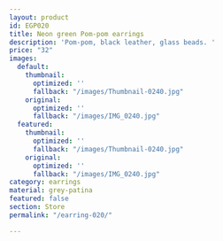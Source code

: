 ```yaml
---
layout: product
id: EGP020
title: Neon green Pom-pom earrings
description: 'Pom-pom, black leather, glass beads. '
price: "32"
images:
  default:
    thumbnail:
      optimized: ''
      fallback: "/images/Thumbnail-0240.jpg"
    original:
      optimized: ''
      fallback: "/images/IMG_0240.jpg"
  featured:
    thumbnail:
      optimized: ''
      fallback: "/images/Thumbnail-0240.jpg"
    original:
      optimized: ''
      fallback: "/images/IMG_0240.jpg"
category: earrings
material: grey-patina
featured: false
section: Store
permalink: "/earring-020/"

---
```


